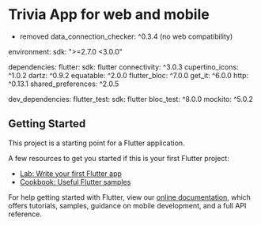 # Trivia App for web and mobile

- removed  data_connection_checker: ^0.3.4 (no web compatibility)

environment:
  sdk: ">=2.7.0 <3.0.0"

dependencies:
  flutter:
    sdk: flutter
  connectivity: ^3.0.3
  cupertino_icons: ^1.0.2
  dartz: ^0.9.2
  equatable: ^2.0.0
  flutter_bloc: ^7.0.0
  get_it: ^6.0.0
  http: ^0.13.1
  shared_preferences: ^2.0.5

dev_dependencies:
  flutter_test:
    sdk: flutter
  bloc_test: ^8.0.0
  mockito: ^5.0.2

## Getting Started

This project is a starting point for a Flutter application.

A few resources to get you started if this is your first Flutter project:

- [Lab: Write your first Flutter app](https://flutter.dev/docs/get-started/codelab)
- [Cookbook: Useful Flutter samples](https://flutter.dev/docs/cookbook)

For help getting started with Flutter, view our
[online documentation](https://flutter.dev/docs), which offers tutorials,
samples, guidance on mobile development, and a full API reference.
